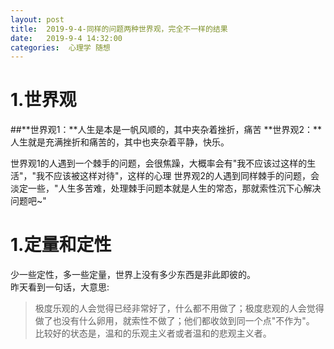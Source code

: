 ```yaml
---
layout: post
title:  2019-9-4-同样的问题两种世界观，完全不一样的结果
date:   2019-9-4 14:32:00
categories:  心理学 随想
---
```


# 1.世界观
##**世界观1：**人生是本是一帆风顺的，其中夹杂着挫折，痛苦
**世界观2：**人生就是充满挫折和痛苦的，其中也夹杂着平静，快乐。  

世界观1的人遇到一个棘手的问题，会很焦躁，大概率会有"我不应该过这样的生活"，"我不应该被这样对待"，这样的心理
世界观2的人遇到同样棘手的问题，会淡定一些，"人生多苦难，处理棘手问题本就是人生的常态，那就索性沉下心解决问题吧~"

# 1.定量和定性
少一些定性，多一些定量，世界上没有多少东西是非此即彼的。   
昨天看到一句话，大意思:   
>极度乐观的人会觉得已经非常好了，什么都不用做了；极度悲观的人会觉得做了也没有什么卵用，就索性不做了；他们都收敛到同一个点"不作为"。
>比较好的状态是，温和的乐观主义者或者温和的悲观主义者。